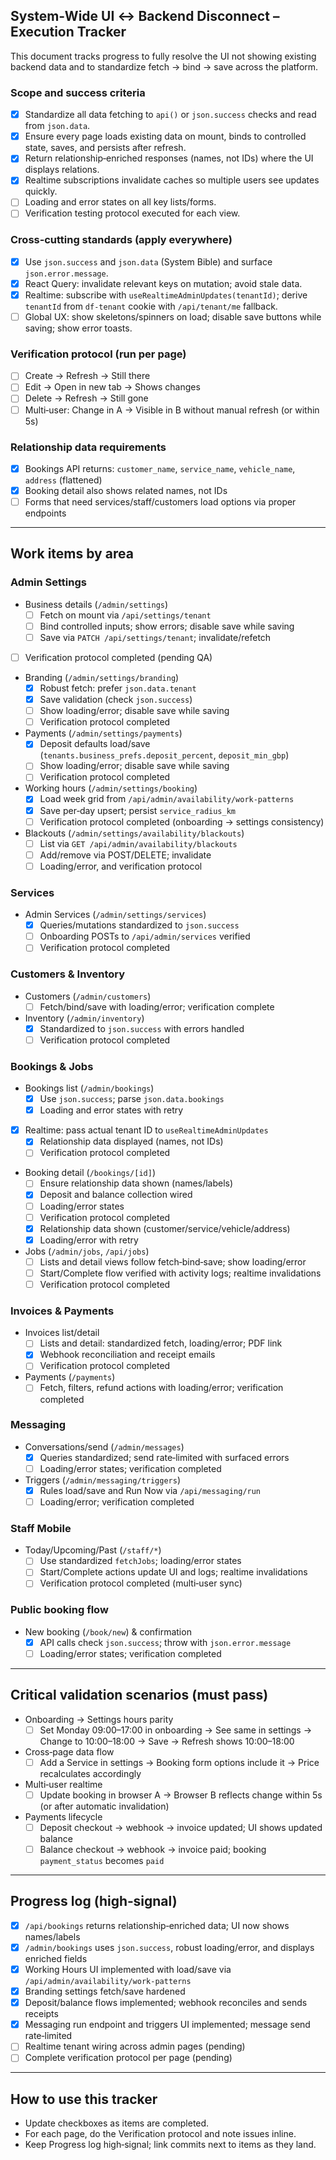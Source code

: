 ## System‑Wide UI ↔ Backend Disconnect – Execution Tracker

This document tracks progress to fully resolve the UI not showing existing backend data and to standardize fetch → bind → save across the platform.

### Scope and success criteria
- [x] Standardize all data fetching to `api()` or `json.success` checks and read from `json.data`.
- [x] Ensure every page loads existing data on mount, binds to controlled state, saves, and persists after refresh.
- [x] Return relationship‑enriched responses (names, not IDs) where the UI displays relations.
- [x] Realtime subscriptions invalidate caches so multiple users see updates quickly.
- [ ] Loading and error states on all key lists/forms.
- [ ] Verification testing protocol executed for each view.

### Cross‑cutting standards (apply everywhere)
- [x] Use `json.success` and `json.data` (System Bible) and surface `json.error.message`.
- [x] React Query: invalidate relevant keys on mutation; avoid stale data.
- [x] Realtime: subscribe with `useRealtimeAdminUpdates(tenantId)`; derive `tenantId` from `df-tenant` cookie with `/api/tenant/me` fallback.
- [ ] Global UX: show skeletons/spinners on load; disable save buttons while saving; show error toasts.

### Verification protocol (run per page)
- [ ] Create → Refresh → Still there
- [ ] Edit → Open in new tab → Shows changes
- [ ] Delete → Refresh → Still gone
- [ ] Multi‑user: Change in A → Visible in B without manual refresh (or within 5s)

### Relationship data requirements
- [x] Bookings API returns: `customer_name`, `service_name`, `vehicle_name`, `address` (flattened)
- [x] Booking detail also shows related names, not IDs
- [ ] Forms that need services/staff/customers load options via proper endpoints

---

## Work items by area

### Admin Settings
- Business details (`/admin/settings`)
  - [ ] Fetch on mount via `/api/settings/tenant`
  - [ ] Bind controlled inputs; show errors; disable save while saving
  - [ ] Save via `PATCH /api/settings/tenant`; invalidate/refetch
- [ ] Verification protocol completed (pending QA)

- Branding (`/admin/settings/branding`)
  - [x] Robust fetch: prefer `json.data.tenant`
  - [x] Save validation (check `json.success`)
  - [ ] Show loading/error; disable save while saving
  - [ ] Verification protocol completed

- Payments (`/admin/settings/payments`)
  - [x] Deposit defaults load/save (`tenants.business_prefs.deposit_percent`, `deposit_min_gbp`)
  - [ ] Show loading/error; disable save while saving
  - [ ] Verification protocol completed

- Working hours (`/admin/settings/booking`)
  - [x] Load week grid from `/api/admin/availability/work-patterns`
  - [x] Save per‑day upsert; persist `service_radius_km`
  - [ ] Verification protocol completed (onboarding → settings consistency)

- Blackouts (`/admin/settings/availability/blackouts`)
  - [ ] List via `GET /api/admin/availability/blackouts`
  - [ ] Add/remove via POST/DELETE; invalidate
  - [ ] Loading/error, and verification protocol

### Services
- Admin Services (`/admin/settings/services`)
  - [x] Queries/mutations standardized to `json.success`
  - [ ] Onboarding POSTs to `/api/admin/services` verified
  - [ ] Verification protocol completed

### Customers & Inventory
- Customers (`/admin/customers`)
  - [ ] Fetch/bind/save with loading/error; verification complete
- Inventory (`/admin/inventory`)
  - [x] Standardized to `json.success` with errors handled
  - [ ] Verification protocol completed

### Bookings & Jobs
- Bookings list (`/admin/bookings`)
  - [x] Use `json.success`; parse `json.data.bookings`
  - [x] Loading and error states with retry
- [x] Realtime: pass actual tenant ID to `useRealtimeAdminUpdates`
  - [x] Relationship data displayed (names, not IDs)
  - [ ] Verification protocol completed

- Booking detail (`/bookings/[id]`)
  - [ ] Ensure relationship data shown (names/labels)
  - [x] Deposit and balance collection wired
  - [ ] Loading/error states
  - [ ] Verification protocol completed
  - [x] Relationship data shown (customer/service/vehicle/address)
  - [x] Loading/error with retry

- Jobs (`/admin/jobs`, `/api/jobs`)
  - [ ] Lists and detail views follow fetch‑bind‑save; show loading/error
  - [ ] Start/Complete flow verified with activity logs; realtime invalidations
  - [ ] Verification protocol completed

### Invoices & Payments
- Invoices list/detail
  - [ ] Lists and detail: standardized fetch, loading/error; PDF link
  - [x] Webhook reconciliation and receipt emails
  - [ ] Verification protocol completed

- Payments (`/payments`)
  - [ ] Fetch, filters, refund actions with loading/error; verification completed

### Messaging
- Conversations/send (`/admin/messages`)
  - [x] Queries standardized; send rate‑limited with surfaced errors
  - [ ] Loading/error states; verification completed

- Triggers (`/admin/messaging/triggers`)
  - [x] Rules load/save and Run Now via `/api/messaging/run`
  - [ ] Loading/error; verification completed

### Staff Mobile
- Today/Upcoming/Past (`/staff/*`)
  - [ ] Use standardized `fetchJobs`; loading/error states
  - [ ] Start/Complete actions update UI and logs; realtime invalidations
  - [ ] Verification protocol completed (multi‑user sync)

### Public booking flow
- New booking (`/book/new`) & confirmation
  - [x] API calls check `json.success`; throw with `json.error.message`
  - [ ] Loading/error states; verification completed

---

## Critical validation scenarios (must pass)
- Onboarding → Settings hours parity
  - [ ] Set Monday 09:00–17:00 in onboarding → See same in settings → Change to 10:00–18:00 → Save → Refresh shows 10:00–18:00

- Cross‑page data flow
  - [ ] Add a Service in settings → Booking form options include it → Price recalculates accordingly

- Multi‑user realtime
  - [ ] Update booking in browser A → Browser B reflects change within 5s (or after automatic invalidation)

- Payments lifecycle
  - [ ] Deposit checkout → webhook → invoice updated; UI shows updated balance
  - [ ] Balance checkout → webhook → invoice paid; booking `payment_status` becomes `paid`

---

## Progress log (high‑signal)
- [x] `/api/bookings` returns relationship‑enriched data; UI now shows names/labels
- [x] `/admin/bookings` uses `json.success`, robust loading/error, and displays enriched fields
- [x] Working Hours UI implemented with load/save via `/api/admin/availability/work-patterns`
- [x] Branding settings fetch/save hardened
- [x] Deposit/balance flows implemented; webhook reconciles and sends receipts
- [x] Messaging run endpoint and triggers UI implemented; message send rate‑limited
- [ ] Realtime tenant wiring across admin pages (pending)
- [ ] Complete verification protocol per page (pending)

---

## How to use this tracker
- Update checkboxes as items are completed.
- For each page, do the Verification protocol and note issues inline.
- Keep Progress log high‑signal; link commits next to items as they land.


